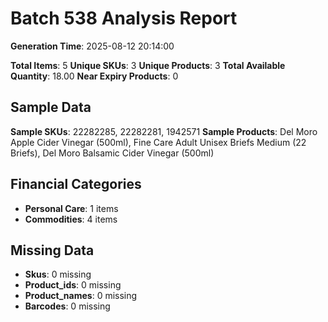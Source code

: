 # Batch 538 Analysis Report

**Generation Time**: 2025-08-12 20:14:00

**Total Items**: 5
**Unique SKUs**: 3
**Unique Products**: 3
**Total Available Quantity**: 18.00
**Near Expiry Products**: 0

## Sample Data
**Sample SKUs**: 22282285, 22282281, 1942571
**Sample Products**: Del Moro Apple Cider Vinegar (500ml), Fine Care Adult Unisex Briefs Medium (22 Briefs), Del Moro Balsamic Cider Vinegar (500ml)

## Financial Categories
- **Personal Care**: 1 items
- **Commodities**: 4 items

## Missing Data
- **Skus**: 0 missing
- **Product_ids**: 0 missing
- **Product_names**: 0 missing
- **Barcodes**: 0 missing
